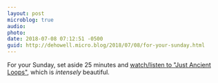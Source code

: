 ```yaml
---
layout: post
microblog: true
audio: 
photo: 
date: 2018-07-08 07:12:51 -0500
guid: http://dehowell.micro.blog/2018/07/08/for-your-sunday.html
---
```

For your Sunday, set aside 25 minutes and [watch/listen to "Just Ancient Loops"](
[www.youtube.com/watch](https://www.youtube.com/watch?v=EV9Z5nxi1Mc&t=1s)), which is _intensely_ beautiful.
